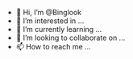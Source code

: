 - 👋 Hi, I’m @Binglook
- 👀 I’m interested in ...
- 🌱 I’m currently learning ...
- 💞️ I’m looking to collaborate on ...
- 📫 How to reach me ...

<!---
Binglook/Binglook is a ✨ special ✨ repository because its `README.md` (this file) appears on your GitHub profile.
You can click the Preview link to take a look at your changes.
--->
